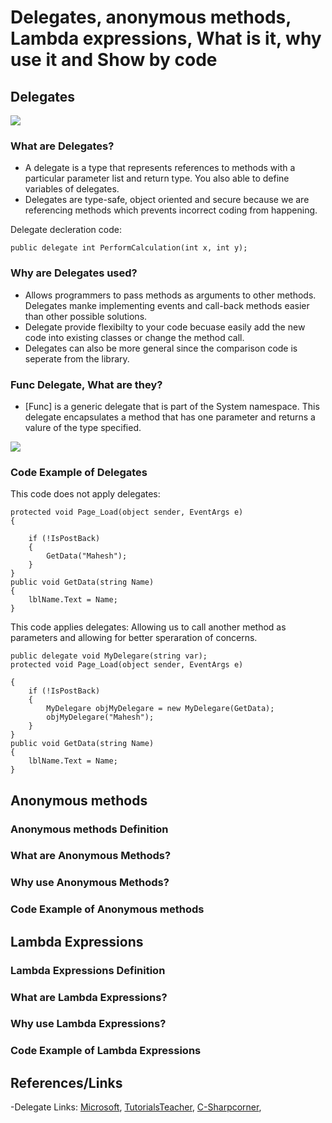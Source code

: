 # Delegates, anonymous methods, Lambda expressions, What is it, why use it and Show by code

## Delegates

![](https://www.tutorialsteacher.com/Content/images/csharp/delegate-mapping.png)

### What are Delegates?

- A delegate is a type that represents references to methods with a particular parameter list and return type. You also able to define variables of delegates.
- Delegates are type-safe, object oriented and secure because we are referencing methods which prevents incorrect coding from happening.

Delegate decleration code:

```text
public delegate int PerformCalculation(int x, int y);
```

### Why are Delegates used?

- Allows programmers to pass methods as arguments to other methods. Delegates manke implementing events and call-back methods easier than other possible solutions.
- Delegate provide flexibilty to your code becuase easily add the new
code into existing classes or change the method call.
- Delegates can also be more general since the comparison code is seperate from the library.

### Func Delegate, What are they?

- [Func] is a generic delegate that is part of the System namespace.
This delegate encapsulates a method that has one parameter and returns a valure of the type specified.

![](https://www.tutorialsteacher.com/Content/images/csharp/func-delegate.png)

### Code Example of Delegates

This code does not apply delegates:

```text
protected void Page_Load(object sender, EventArgs e)  
{  
  
    if (!IsPostBack)  
    {  
        GetData("Mahesh");  
    }  
}  
public void GetData(string Name)  
{  
    lblName.Text = Name;  
}  
```

This code applies delegates:
Allowing us to call another method as parameters and allowing for better speraration of concerns.

```text
public delegate void MyDelegare(string var);  
protected void Page_Load(object sender, EventArgs e)  
  
{  
    if (!IsPostBack)  
    {  
        MyDelegare objMyDelegare = new MyDelegare(GetData);  
        objMyDelegare("Mahesh");  
    }  
}  
public void GetData(string Name)  
{  
    lblName.Text = Name;  
}  
```

## Anonymous methods

### Anonymous methods Definition

### What are Anonymous Methods?

### Why use Anonymous Methods?

### Code Example of Anonymous methods

## Lambda Expressions

### Lambda Expressions Definition

### What are Lambda Expressions?

### Why use Lambda Expressions?

### Code Example of Lambda Expressions

## References/Links

-Delegate Links: [Microsoft](https://docs.microsoft.com/en-us/dotnet/csharp/programming-guide/delegates/), [TutorialsTeacher](https://www.tutorialsteacher.com/csharp/csharp-delegates), [C-Sharpcorner](https://www.c-sharpcorner.com/UploadFile/8911c4/simple-delegates-with-examples-in-C-Sharp/),